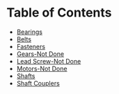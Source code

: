 <!-- TITLE: Machine Components -->
<!-- SUBTITLE: Introductions to various commonly used machine components -->

# Table of Contents
* [Bearings](/mechanical/machine-components/bearings)
* [Belts](/mechanical/machine-components/belts)
* [Fasteners](/mechanical/machine-components/fasteners)
* [Gears-Not Done](/mechanical/machine-components/gears)
* [Lead Screw-Not Done](/mechanical/machine-components/lead-screw)
* [Motors-Not Done](/mechanical/machine-components/motors)
* [Shafts](/mechanical/machine-components/shafts)
* [Shaft Couplers](/mechanical/machine-components/shaft-couplers)